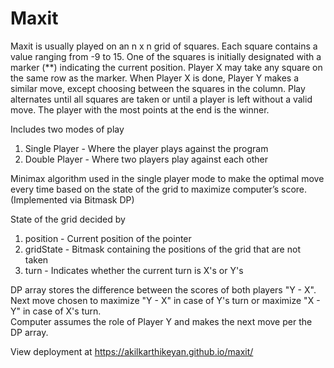 # Maxit

Maxit is usually played on an n x n grid of squares. Each square contains a value ranging from -9 to 15. One of the squares is 
initially designated with a marker (**) indicating the current position. Player X may take any square on the same row as the 
marker. When Player X is done, Player Y makes a similar move, except choosing between the squares in the column.
Play alternates until all squares are taken or until a player is left without a valid move. The player with the most points 
at the end is the winner.

Includes two modes of play
1) Single Player - Where the player plays against the program
2) Double Player - Where two players play against each other

Minimax algorithm used in the single player mode to make the optimal move
every time based on the state of the grid to maximize computer’s score. (Implemented via Bitmask DP)
  
State of the grid decided by
1) position - Current position of the pointer
2) gridState - Bitmask containing the positions of the grid that are not taken 
3) turn - Indicates whether the current turn is X's or Y's

DP array stores the difference between the scores of both players "Y - X".  
Next move chosen to maximize "Y - X" in case of Y's turn or maximize "X - Y" in case of X's turn.  
Computer assumes the role of Player Y and makes the next move per the DP array.

View deployment at https://akilkarthikeyan.github.io/maxit/

